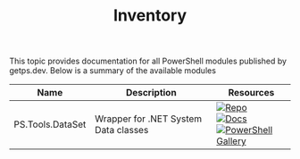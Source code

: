 ﻿---
id: Inventory
title: Inventory
slug : /
---

This topic provides documentation for all PowerShell modules published by getps.dev. Below is a summary of the available modules

| Name             | Description                          | Resources                                                                                                                        |
| ---------------- | ------------------------------------ | ---------------------------------------------------------------------------------------------------------------------------- |
| PS.Tools.DataSet | Wrapper for .NET System Data classes | [![Repo](https://img.shields.io/badge/repo-PS.Tools.DataSet-success?logo=github)](https://github.com/hanpq/PS.Tools.DataSet) <br/> [![Docs](https://img.shields.io/badge/Docs-PS.Tools.DataSet-success?logo=read-the-docs)](https://getps.dev/modules/PS.Tools.DataSet/quickstart) <br/> [![PowerShell Gallery](https://img.shields.io/powershellgallery/v/PS.Tools.DataSet?label=PSGallery&logo=powershell)](https://www.powershellgallery.com/packages/PS.Tools.DataSet)|



